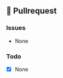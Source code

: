 <!-- You can find the latest issue templates here https://github.com/ulfgebhardt/issue-templates -->

## 🍰 Pullrequest
<!-- Describe the Pullrequest. Use Screenshots if possible. -->

### Issues
<!-- Which Issues does this fix, which are related?
- fixes #XXX
- relates #XXX
-->
- None

### Todo
<!-- In case some parts are still missing, list them here. -->
- [X] None

